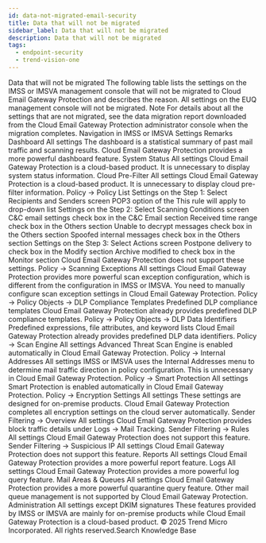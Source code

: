 ```yaml
---
id: data-not-migrated-email-security
title: Data that will not be migrated
sidebar_label: Data that will not be migrated
description: Data that will not be migrated
tags:
  - endpoint-security
  - trend-vision-one
---
```


 Data that will not be migrated The following table lists the settings on the IMSS or IMSVA management console that will not be migrated to Cloud Email Gateway Protection and describes the reason. All settings on the EUQ management console will not be migrated. Note For details about all the settings that are not migrated, see the data migration report downloaded from the Cloud Email Gateway Protection administrator console when the migration completes. Navigation in IMSS or IMSVA Settings Remarks Dashboard All settings The dashboard is a statistical summary of past mail traffic and scanning results. Cloud Email Gateway Protection provides a more powerful dashboard feature. System Status All settings Cloud Email Gateway Protection is a cloud-based product. It is unnecessary to display system status information. Cloud Pre-Filter All settings Cloud Email Gateway Protection is a cloud-based product. It is unnecessary to display cloud pre-filter information. Policy → Policy List Settings on the Step 1: Select Recipients and Senders screen POP3 option of the This rule will apply to drop-down list Settings on the Step 2: Select Scanning Conditions screen C&C email settings check box in the C&C Email section Received time range check box in the Others section Unable to decrypt messages check box in the Others section Spoofed internal messages check box in the Others section Settings on the Step 3: Select Actions screen Postpone delivery to check box in the Modify section Archive modified to check box in the Monitor section Cloud Email Gateway Protection does not support these settings. Policy → Scanning Exceptions All settings Cloud Email Gateway Protection provides more powerful scan exception configuration, which is different from the configuration in IMSS or IMSVA. You need to manually configure scan exception settings in Cloud Email Gateway Protection. Policy → Policy Objects → DLP Compliance Templates Predefined DLP compliance templates Cloud Email Gateway Protection already provides predefined DLP compliance templates. Policy → Policy Objects → DLP Data Identifiers Predefined expressions, file attributes, and keyword lists Cloud Email Gateway Protection already provides predefined DLP data identifiers. Policy → Scan Engine All settings Advanced Threat Scan Engine is enabled automatically in Cloud Email Gateway Protection. Policy → Internal Addresses All settings IMSS or IMSVA uses the Internal Addresses menu to determine mail traffic direction in policy configuration. This is unnecessary in Cloud Email Gateway Protection. Policy → Smart Protection All settings Smart Protection is enabled automatically in Cloud Email Gateway Protection. Policy → Encryption Settings All settings These settings are designed for on-premise products. Cloud Email Gateway Protection completes all encryption settings on the cloud server automatically. Sender Filtering → Overview All settings Cloud Email Gateway Protection provides block traffic details under Logs → Mail Tracking. Sender Filtering → Rules All settings Cloud Email Gateway Protection does not support this feature. Sender Filtering → Suspicious IP All settings Cloud Email Gateway Protection does not support this feature. Reports All settings Cloud Email Gateway Protection provides a more powerful report feature. Logs All settings Cloud Email Gateway Protection provides a more powerful log query feature. Mail Areas & Queues All settings Cloud Email Gateway Protection provides a more powerful quarantine query feature. Other mail queue management is not supported by Cloud Email Gateway Protection. Administration All settings except DKIM signatures These features provided by IMSS or IMSVA are mainly for on-premise products while Cloud Email Gateway Protection is a cloud-based product. © 2025 Trend Micro Incorporated. All rights reserved.Search Knowledge Base
